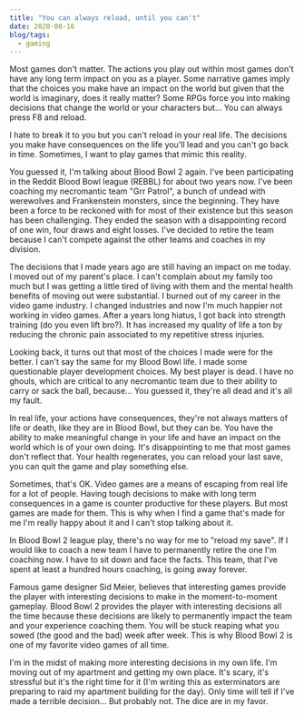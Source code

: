 ```yaml
---
title: "You can always reload, until you can't"
date: 2020-08-16
blog/tags:
  - gaming
---
```


Most games don't matter. The actions you play out within most games don't have
any long term impact on you as a player. Some narrative games imply that the
choices you make have an impact on the world but given that the world is
imaginary, does it really matter? Some RPGs force you into making decisions that
change the world or your characters but... You can always press F8 and reload.

I hate to break it to you but you can't reload in your real life. The decisions
you make have consequences on the life you'll lead and you can't go back in
time. Sometimes, I want to play games that mimic this reality.

You guessed it, I'm talking about Blood Bowl 2 again. I've been participating in
the Reddit Blood Bowl league (REBBL) for about two years now. I've been coaching
my necromantic team "Grr Patrol", a bunch of undead with werewolves and
Frankenstein monsters, since the beginning. They have been a force to be
reckoned with for most of their existence but this season has been challenging.
They ended the season with a disappointing record of one win, four draws and
eight losses. I've decided to retire the team because I can't compete against
the other teams and coaches in my division.

The decisions that I made years ago are still having an impact on me today. I
moved out of my parent's place. I can't complain about my family too much but I
was getting a little tired of living with them and the mental health benefits of
moving out were substantial. I burned out of my career in the video game
industry. I changed industries and now I'm much happier not working in video
games. After a years long hiatus, I got back into strength training (do you even
lift bro?). It has increased my quality of life a ton by reducing the chronic
pain associated to my repetitive stress injuries.

Looking back, it turns out that most of the choices I made were for the better.
I can't say the same for my Blood Bowl life. I made some questionable player
development choices. My best player is dead. I have no ghouls, which are
critical to any necromantic team due to their ability to carry or sack the ball,
because... You guessed it, they're all dead and it's all my fault.

In real life, your actions have consequences, they're not always matters of life
or death, like they are in Blood Bowl, but they can be. You have the ability to
make meaningful change in your life and have an impact on the world which is of
your own doing. It's disappointing to me that most games don't reflect that.
Your health regenerates, you can reload your last save, you can quit the game
and play something else.

Sometimes, that's OK. Video games are a means of escaping from real life for a
lot of people. Having tough decisions to make with long term consequences in a
game is counter productive for these players. But most games are made for them.
This is why when I find a game that's made for me I'm really happy about it and
I can't stop talking about it.

In Blood Bowl 2 league play, there's no way for me to "reload my save". If I
would like to coach a new team I have to permanently retire the one I'm coaching
now. I have to sit down and face the facts. This team, that I've spent at least
a hundred hours coaching, is going away forever.

Famous game designer Sid Meier, believes that interesting games provide the
player with interesting decisions to make in the moment-to-moment gameplay.
Blood Bowl 2 provides the player with interesting decisions all the time because
these decisions are likely to permanently impact the team and your experience
coaching them. You will be stuck reaping what you sowed (the good and the bad)
week after week. This is why Blood Bowl 2 is one of my favorite video games of
all time.

I'm in the midst of making more interesting decisions in my own life. I'm moving
out of my apartment and getting my own place. It's scary, it's stressful but
it's the right time for it (I'm writing this as exterminators are preparing to
raid my apartment building for the day). Only time will tell if I've made a
terrible decision... But probably not. The dice are in my favor.
